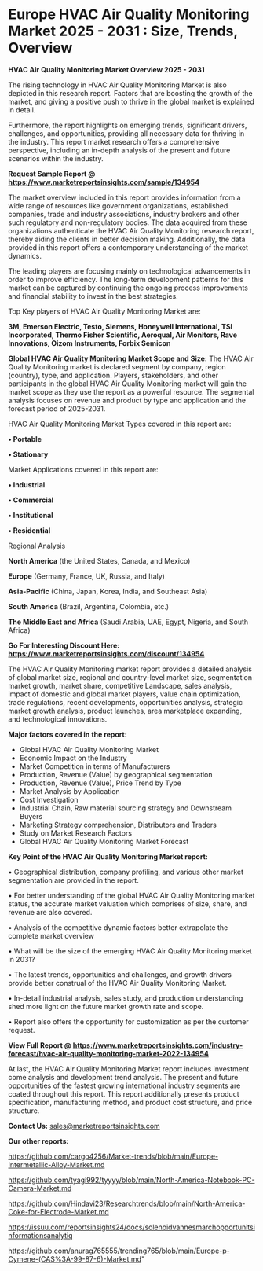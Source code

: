 # Europe HVAC Air Quality Monitoring Market 2025 - 2031 : Size, Trends, Overview

<Strong> HVAC Air Quality Monitoring Market Overview 2025 - 2031</strong>

The rising technology in HVAC Air Quality Monitoring Market is also depicted in this research report. Factors that are boosting the growth of the market, and giving a positive push to thrive in the global market is explained in detail.

Furthermore, the report highlights on emerging trends, significant drivers, challenges, and opportunities, providing all necessary data for thriving in the industry. This report market research offers a comprehensive perspective, including an in-depth analysis of the present and future scenarios within the industry.

<strong>Request Sample Report @ <a href=https://www.marketreportsinsights.com/sample/134954>https://www.marketreportsinsights.com/sample/134954</a></strong>

The market overview included in this report provides information from a wide range of resources like government organizations, established companies, trade and industry associations, industry brokers and other such regulatory and non-regulatory bodies. The data acquired from these organizations authenticate the HVAC Air Quality Monitoring research report, thereby aiding the clients in better decision making. Additionally, the data provided in this report offers a contemporary understanding of the market dynamics.

The leading players are focusing mainly on technological advancements in order to improve efficiency. The long-term development patterns for this market can be captured by continuing the ongoing process improvements and financial stability to invest in the best strategies.

Top Key players of HVAC Air Quality Monitoring Market are:

<strong>3M, Emerson Electric, Testo, Siemens, Honeywell International, TSI Incorporated, Thermo Fisher Scientific, Aeroqual, Air Monitors, Rave Innovations, Oizom Instruments, Forbix Semicon</strong>

<strong><b>Global HVAC Air Quality Monitoring Market Scope and Size:</b></strong>
The HVAC Air Quality Monitoring market is declared segment by company, region (country), type, and application. Players, stakeholders, and other participants in the global HVAC Air Quality Monitoring market will gain the market scope as they use the report as a powerful resource. The segmental analysis focuses on revenue and product by type and application and the forecast period of 2025-2031.

HVAC Air Quality Monitoring Market Types covered in this report are:

<strong>• Portable

• Stationary</strong>

Market Applications covered in this report are:

<strong>• Industrial

• Commercial

• Institutional

• Residential</strong> 

Regional Analysis

<strong>North America</strong> (the United States, Canada, and Mexico)

<strong>Europe</strong> (Germany, France, UK, Russia, and Italy)

<strong>Asia-Pacific</strong> (China, Japan, Korea, India, and Southeast Asia)

<strong>South America</strong> (Brazil, Argentina, Colombia, etc.)

<strong>The Middle East and Africa</strong> (Saudi Arabia, UAE, Egypt, Nigeria, and South Africa)

<strong>Go For Interesting Discount Here: <a href=https://www.marketreportsinsights.com/discount/134954>https://www.marketreportsinsights.com/discount/134954</a></strong>

The HVAC Air Quality Monitoring market report provides a detailed analysis of global market size, regional and country-level market size, segmentation market growth, market share, competitive Landscape, sales analysis, impact of domestic and global market players, value chain optimization, trade regulations, recent developments, opportunities analysis, strategic market growth analysis, product launches, area marketplace expanding, and technological innovations.

<strong><b>Major factors covered in the report:</b></strong>
<ul>
  <li>Global HVAC Air Quality Monitoring Market </li>
  <li>Economic Impact on the Industry</li>
  <li>Market Competition in terms of Manufacturers</li>
  <li>Production, Revenue (Value) by geographical segmentation</li>
  <li>Production, Revenue (Value), Price Trend by Type</li>
  <li>Market Analysis by Application</li>
  <li>Cost Investigation</li>
  <li>Industrial Chain, Raw material sourcing strategy and Downstream Buyers</li>
  <li>Marketing Strategy comprehension, Distributors and Traders</li>
  <li>Study on Market Research Factors</li>
  <li>Global HVAC Air Quality Monitoring Market Forecast</li>
</ul>

<strong><b>Key Point of the HVAC Air Quality Monitoring Market report:</b></strong>

• Geographical distribution, company profiling, and various other market segmentation are provided in the report.

• For better understanding of the global HVAC Air Quality Monitoring market status, the accurate market valuation which comprises of size, share, and revenue are also covered.

• Analysis of the competitive dynamic factors better extrapolate the complete market overview

• What will be the size of the emerging HVAC Air Quality Monitoring market in 2031?

• The latest trends, opportunities and challenges, and growth drivers provide better construal of the HVAC Air Quality Monitoring Market.

• In-detail industrial analysis, sales study, and production understanding shed more light on the future market growth rate and scope.

• Report also offers the opportunity for customization as per the customer request.

<strong><b>View Full Report @ <a href=https://www.marketreportsinsights.com/industry-forecast/hvac-air-quality-monitoring-market-2022-134954>https://www.marketreportsinsights.com/industry-forecast/hvac-air-quality-monitoring-market-2022-134954</a></b></strong>


At last, the HVAC Air Quality Monitoring Market report includes investment come analysis and development trend analysis. The present and future opportunities of the fastest growing international industry segments are coated throughout this report. This report additionally presents product specification, manufacturing method, and product cost structure, and price structure.

<strong>Contact Us:</strong>
sales@marketreportsinsights.com

<strong>Our other reports:</strong>

<a href=https://github.com/cargo4256/Market-trends/blob/main/Europe-Intermetallic-Alloy-Market.md>https://github.com/cargo4256/Market-trends/blob/main/Europe-Intermetallic-Alloy-Market.md</a>

<a href=https://github.com/tyagi992/tyyyy/blob/main/North-America-Notebook-PC-Camera-Market.md>https://github.com/tyagi992/tyyyy/blob/main/North-America-Notebook-PC-Camera-Market.md</a>

<a href=https://github.com/Hindavi23/Researchtrends/blob/main/North-America-Coke-for-Electrode-Market.md>https://github.com/Hindavi23/Researchtrends/blob/main/North-America-Coke-for-Electrode-Market.md</a>

<a href=https://issuu.com/reportsinsights24/docs/solenoidvannesmarchopportunitsinformationsanalytiq>https://issuu.com/reportsinsights24/docs/solenoidvannesmarchopportunitsinformationsanalytiq</a>

<a href=https://github.com/anurag765555/trending765/blob/main/Europe-p-Cymene-(CAS%3A-99-87-6)-Market.md>https://github.com/anurag765555/trending765/blob/main/Europe-p-Cymene-(CAS%3A-99-87-6)-Market.md</a>"
